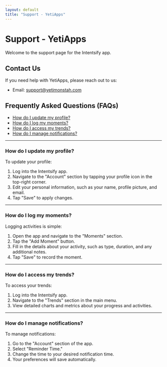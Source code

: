 ```yaml
---
layout: default
title: "Support - YetiApps"
---
```


# Support - YetiApps

Welcome to the support page for the Intentsify app.

## Contact Us
If you need help with YetiApps, please reach out to us:
- Email: [support@yetimonstah.com](mailto:support@yetimonstah.com)

## Frequently Asked Questions (FAQs)
- [How do I update my profile?](#how-do-i-update-my-profile)
- [How do I log my moments?](#how-do-i-log-my-moments)
- [How do I access my trends?](#how-do-i-access-my-trends)
- [How do I manage notifications?](#how-do-i-manage-notifications)

---

### How do I update my profile?
To update your profile:
1. Log into the Intentsify app.
2. Navigate to the "Account" section by tapping your profile icon in the top-right corner.
3. Edit your personal information, such as your name, profile picture, and email.
4. Tap "Save" to apply changes.

---

### How do I log my moments?
Logging activities is simple:
1. Open the app and navigate to the "Moments" section.
2. Tap the "Add Moment" button.
3. Fill in the details about your activity, such as type, duration, and any additional notes.
4. Tap "Save" to record the moment.

---

### How do I access my trends?
To access your trends:
1. Log into the Intentsify app.
2. Navigate to the "Trends" section in the main menu.
3. View detailed charts and metrics about your progress and activities.

---

### How do I manage notifications?
To manage notifications:
1. Go to the "Account" section of the app.
2. Select "Reminder Time."
3. Change the time to your desired notification time.
4. Your preferences will save automatically.
